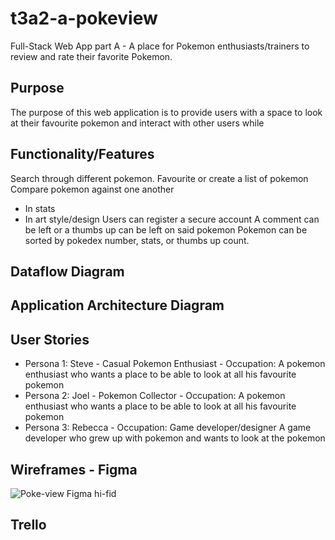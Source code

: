 # t3a2-a-pokeview
Full-Stack Web App part A - A place for Pokemon enthusiasts/trainers to review and rate their favorite Pokemon.

## Purpose
The purpose of this web application is to provide users with a space to look at their favourite pokemon and interact with other users while 

## Functionality/Features
Search through different pokemon.
Favourite or create a list of pokemon
Compare pokemon against one another
  - In stats
  - In art style/design
Users can register a secure account
A comment can be left or a thumbs up can be left on said pokemon
Pokemon can be sorted by pokedex number, stats, or thumbs up count.

## Dataflow Diagram


## Application Architecture Diagram


## User Stories
  - Persona 1: Steve - Casual Pokemon Enthusiast
        - Occupation: A pokemon enthusiast who wants a place to be able to look at all his favourite pokemon  
  - Persona 2: Joel - Pokemon Collector
        - Occupation: A pokemon enthusiast who wants a place to be able to look at all his favourite pokemon  
  - Persona 3: Rebecca
        - Occupation: Game developer/designer
    A game developer who grew up with pokemon and wants to look at the pokemon 
    
## Wireframes - Figma

![Poke-view Figma hi-fid](https://github.com/user-attachments/assets/42474a50-b425-4d5f-abba-3fc1f91d4ded)

## Trello

